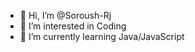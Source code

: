 - 👋 Hi, I’m @Soroush-Rj
- 👀 I’m interested in Coding
- 🌱 I’m currently learning Java/JavaScript

<!---
Soroush-Rj/Soroush-Rj is a ✨ special ✨ repository because its `README.md` (this file) appears on your GitHub profile.
You can click the Preview link to take a look at your changes.
--->
